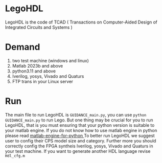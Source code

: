 # LegoHDL
LegoHDL is the code of TCAD ( Transactions on Computer-Aided Design of Integrated Circuits and Systems )
# Demand
1. two test machine (windows and linux)
2. Matlab 2023b and above
3. python3.11 and above
4. Iverilog, yosys, Vivado and Quaturs
5. FTP trans in your Linux server
# Run
The main file to run LegoHDL is `GUIDANCE_main.py`, you can use 
`python GUIDANCE_main.py` to run Lego. But one thing may be crucial for you to run LegoHDL, that is you must ensuring that your python version is suitable to your matlab engine. If you do not know how to use matlab engine in python please read [matlab-engine-for-python ](https://www.mathworks.com/help/matlab/matlab-engine-for-python.html)
To better run LegoHDL we suggest user to config their CPS model size and category. Further more you should correctly config the FPGA syntheis Iverilog, yosys, Vivado and Quaturs in your test machine.
If you want to generate another HDL language revise `Hdl_cfg.m`

